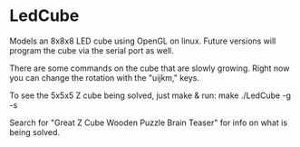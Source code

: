 # LedCube
Models an 8x8x8 LED cube using OpenGL on linux. Future versions will program the cube via the serial port as well.

There are some commands on the cube that are slowly growing. Right now you can change the rotation with the "uijkm," keys.

To see the 5x5x5 Z cube being solved, just make & run:
make
./LedCube -g -s

Search for "Great Z Cube Wooden Puzzle Brain Teaser" for info on what is being solved.

